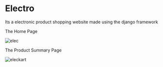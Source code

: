 # Electro
Its a electronic product shopping website made using the django framework

The Home Page

![elec](https://user-images.githubusercontent.com/46229364/59297582-2e414500-8ca6-11e9-872b-83e41275874c.PNG)

The Product Summary Page

![eleckart](https://user-images.githubusercontent.com/46229364/59297862-e2db6680-8ca6-11e9-9c49-e4ec18d053af.PNG)

